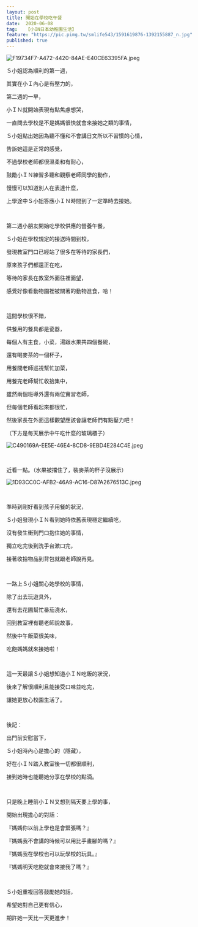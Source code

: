 ```yaml
---
layout: post
title: 開始在學校吃午餐
date:  2020-06-08
tag:   【小IN日本幼稚園生活】
feature: "https://pic.pimg.tw/smlife543/1591619876-1392155887_n.jpg"
published: true 
---
```

<p><img alt="F19734F7-A472-4420-84AE-E40CE63395FA.jpeg" src="https://pic.pimg.tw/smlife543/1591619876-1392155887_n.jpg" title="F19734F7-A472-4420-84AE-E40CE63395FA.jpeg"></p>

<p>Ｓ小姐認為順利的第一週，</p>

<p>其實在小Ｉ內心是有壓力的，</p>

<p>第二週的一早，</p>

<p>小ＩＮ就開始表現有點焦慮想哭，</p>

<p>一直問去學校是不是媽媽很快就會來接她之類的事情，</p>

<p>Ｓ小姐點出她因為聽不懂和不會講日文所以不習慣的心情，</p>

<p>告訴她這是正常的感覺，</p>

<p>不過學校老師都很溫柔和有耐心，</p>

<p>鼓勵小ＩＮ練習多聽和觀察老師同學的動作，</p>

<p>慢慢可以知道別人在表達什麼，</p>

<p>上學途中Ｓ小姐答應小ＩＮ時間到了一定準時去接她。</p>

<p>&nbsp;</p>

<p>第二週小朋友開始吃學校供應的營養午餐，</p>

<p>Ｓ小姐在學校規定的接送時間到校，</p>

<p>發現教室門口已經站了很多在等待的家長們，</p>

<p>原來孩子們都還正在吃，</p>

<p>等待的家長在教室外面往裡面望，</p>

<p>感覺好像看動物園裡被關著的動物進食，哈！</p>

<p>&nbsp;</p>

<p>這間學校很不錯，</p>

<p>供餐用的餐具都是瓷器，</p>

<p>每個人有主食，小菜，湯跟水果共四個餐碗，</p>

<p>還有喝麥茶的一個杯子，</p>

<p>用餐間老師巡視幫忙加菜，</p>

<p>用餐完老師幫忙收拾集中，</p>

<p>雖然兩個班導外還有兩位實習老師，</p>

<p>但每個老師看起來都很忙，</p>

<p>然後家長在外面這樣觀望應該會讓老師們有點壓力吧！</p>

<p>（下方是每天展示中午吃什麼的玻璃櫃子）</p>

<p><img alt="C490169A-EE5E-46E4-8CD8-9EBD4E284C4E.jpeg" src="https://pic.pimg.tw/smlife543/1591619874-621393778_n.jpg" title="C490169A-EE5E-46E4-8CD8-9EBD4E284C4E.jpeg"></p>

<p>&nbsp;</p>

<p>近看一點。（水果被擋住了，裝麥茶的杯子沒展示）</p>

<p><img alt="1D93CC0C-AFB2-46A9-AC16-D87A2676513C.jpeg" src="https://pic.pimg.tw/smlife543/1591619873-1534757949_n.jpg" title="1D93CC0C-AFB2-46A9-AC16-D87A2676513C.jpeg"></p>

<p>&nbsp;</p>

<p>準時到剛好看到孩子用餐的狀況，</p>

<p>Ｓ小姐發現小ＩＮ看到她時依舊表現穩定繼續吃，</p>

<p>沒有發生衝到門口抱住她的事情，</p>

<p>獨立吃完後到洗手台漱口完，</p>

<p>接著收拾物品到背包就跟老師說再見。</p>

<p>&nbsp;</p>

<p>一路上Ｓ小姐關心她學校的事情，</p>

<p>除了出去玩遊具外，</p>

<p>還有去花圃幫忙番茄澆水，</p>

<p>回到教室裡有聽老師說故事，</p>

<p>然後中午飯菜很美味，</p>

<p>吃飽媽媽就來接她啦！</p>

<p>&nbsp;</p>

<p>這一天最讓Ｓ小姐想知道小ＩＮ吃飯的狀況，</p>

<p>後來了解很順利且能接受口味並吃完，</p>

<p>讓她更放心校園生活了。</p>

<p>&nbsp;</p>

<p>後記：</p>

<p>出門前安慰當下，</p>

<p>Ｓ小姐時內心是擔心的（隱藏），</p>

<p>好在小ＩＮ踏入教室後一切都很順利，</p>

<p>接到她時也能聽她分享在學校的點滴。</p>

<p>&nbsp;</p>

<p>只是晚上睡前小ＩＮ又想到隔天要上學的事，</p>

<p>開始出現擔心的對話：</p>

<p>『媽媽你以前上學也是會緊張嗎？』</p>

<p>『媽媽我不會講的時候可以用比手畫腳的嗎？』</p>

<p>『媽媽我在學校也可以玩學校的玩具。』</p>

<p>『媽媽明天吃飽就會來接我了嗎？』</p>

<p>&nbsp;</p>

<p>Ｓ小姐重複回答鼓勵她的話，</p>

<p>希望她對自己更有信心，</p>

<p>期許她一天比一天更進步！</p>


